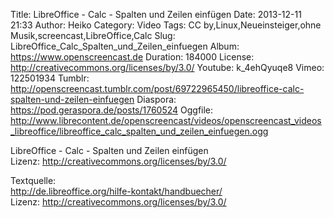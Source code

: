 Title: LibreOffice - Calc - Spalten und Zeilen einfügen
Date: 2013-12-11 21:33
Author: Heiko
Category: Video
Tags: CC by,Linux,Neueinsteiger,ohne Musik,screencast,LibreOffice,Calc
Slug: LibreOffice_Calc_Spalten_und_Zeilen_einfuegen
Album: https://www.openscreencast.de
Duration: 184000
License: http://creativecommons.org/licenses/by/3.0/
Youtube: k_4ehQyuqe8
Vimeo: 122501934
Tumblr: http://openscreencast.tumblr.com/post/69722965450/libreoffice-calc-spalten-und-zeilen-einfuegen
Diaspora: https://pod.geraspora.de/posts/1760524
Oggfile: http://www.librecontent.de/openscreencast/videos/openscreencast_videos_libreoffice/libreoffice_calc_spalten_und_zeilen_einfuegen.ogg

LibreOffice - Calc - Spalten und Zeilen einfügen  
Lizenz: <http://creativecommons.org/licenses/by/3.0/>  
  
Textquelle:  
<http://de.libreoffice.org/hilfe-kontakt/handbuecher/>  
Lizenz: <http://creativecommons.org/licenses/by/3.0/>

